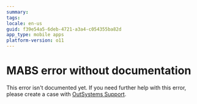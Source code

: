 ```yaml
---
summary:
tags:
locale: en-us
guid: f39e54a5-6deb-4721-a3a4-c054355ba82d
app_type: mobile apps
platform-version: o11
---
```


# MABS error without documentation

This error isn't documented yet.
If you need further help with this error, please create a case with [OutSystems Support](https://success.outsystems.com/Support).
